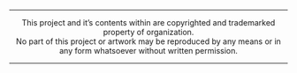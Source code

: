 <hr>

<center>
This project and it’s contents within are copyrighted and trademarked property of organization.
<br>
No part of this project or artwork may be reproduced by any means or in any form whatsoever without written permission.
</center>

<hr>